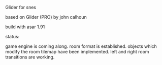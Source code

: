 Glider for snes

based on Glider (PRO) by john calhoun

build with asar 1.91


status:

game engine is coming along. room format is established. objects which modify the room tilemap have been implemented. left and right room transitions are working.